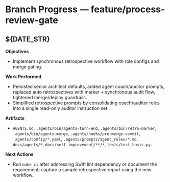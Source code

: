 # Branch Progress — feature/process-review-gate

## ${DATE_STR}
**Objectives**
- Implement synchronous retrospective workflow with role configs and merge gating.

**Work Performed**
- Persisted senior architect defaults, added agent coach/auditor prompts, replaced auto retrospectives with marker + synchronous audit flow, tightened merge/deploy guardrails.
- Simplified retrospective prompts by consolidating coach/auditor roles into a single read-only auditor instruction set.

**Artifacts**
- `AGENTS.md`, `.agents/bin/agents-turn-end`, `.agents/bin/retro-marker`, `.agents/bin/agents-merge`, `.agents/hooks/pre-merge-commit`, `.agents/config/*.yaml`, `.agents/prompts/agent_roles/*.md`, `docs/agents/*`, `docs/self-improvement/**/*`, `tests/test_basic.py`.

**Next Actions**
- Run `make ci` after addressing Swift lint dependency or document the requirement; capture a sample retrospective report using the new workflow.
